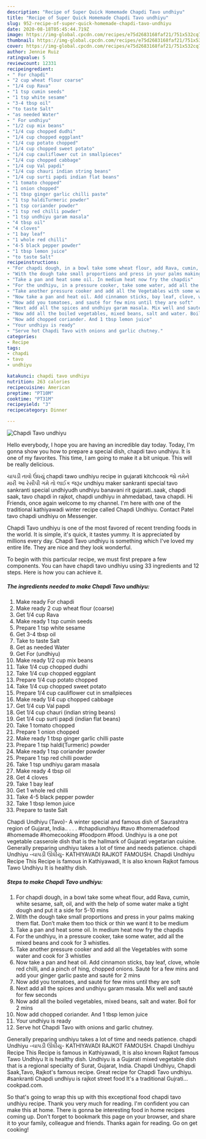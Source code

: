 ```yaml
---
description: "Recipe of Super Quick Homemade Chapdi Tavo undhiyu"
title: "Recipe of Super Quick Homemade Chapdi Tavo undhiyu"
slug: 952-recipe-of-super-quick-homemade-chapdi-tavo-undhiyu
date: 2020-08-18T05:45:44.719Z
image: https://img-global.cpcdn.com/recipes/e75d2683168faf21/751x532cq70/chapdi-tavo-undhiyu-recipe-main-photo.jpg
thumbnail: https://img-global.cpcdn.com/recipes/e75d2683168faf21/751x532cq70/chapdi-tavo-undhiyu-recipe-main-photo.jpg
cover: https://img-global.cpcdn.com/recipes/e75d2683168faf21/751x532cq70/chapdi-tavo-undhiyu-recipe-main-photo.jpg
author: Jennie Ruiz
ratingvalue: 5
reviewcount: 12331
recipeingredient:
- " For chapdi"
- "2 cup wheat flour coarse"
- "1/4 cup Rava"
- "1 tsp cumin seeds"
- "1 tsp white sesame"
- "3-4 tbsp oil"
- "to taste Salt"
- "as needed Water"
- " For undhiyu"
- "1/2 cup mix beans"
- "1/4 cup chopped dudhi"
- "1/4 cup chopped eggplant"
- "1/4 cup potato chopped"
- "1/4 cup chopped sweet potato"
- "1/4 cup cauliflower cut in smallpieces"
- "1/4 cup chopped cabbage"
- "1/4 cup Val papdi"
- "1/4 cup chauri indian string beans"
- "1/4 cup surti papdi indian flat beans"
- "1 tomato chopped"
- "1 onion chopped"
- "1 tbsp ginger garlic chilli paste"
- "1 tsp haldiTurmeric powder"
- "1 tsp coriander powder"
- "1 tsp red chilli powder"
- "1 tsp undhiyu garam masala"
- "4 tbsp oil"
- "4 cloves"
- "1 bay leaf"
- "1 whole red chilli"
- "4-5 black pepper powder"
- "1 tbsp lemon juice"
- "to taste Salt"
recipeinstructions:
- "For chapdi dough, in a bowl take some wheat flour, add Rava, cumin, white sesame, salt, oil, and with the help of some water make a tight dough and put it a side for 5-10 mins"
- "With the dough take small proportions and press in your palms making them flat. Don’t make them too thick or thin we want it to be medium"
- "Take a pan and heat some oil. In medium heat now fry the chapdis"
- "For the undhiyu, in a pressure cooker, take some water, add all the mixed beans and cook for 3 whistles."
- "Take another pressure cooker and add all the Vegetables with some water and cook for 3 whistles"
- "Now take a pan and heat oil. Add cinnamon sticks, bay leaf, clove, whole red chilli, and a pinch of hing, chopped onions. Sauté for a few mins and add your ginger garlic paste and sauté for 2 mins"
- "Now add you tomatoes, and sauté for few mins until they are soft"
- "Next add all the spices and undhiyu garam masala. Mix well and sauté for few seconds"
- "Now add all the boiled vegetables, mixed beans, salt and water. Boil for 2 mins"
- "Now add chopped coriander. And 1 tbsp lemon juice"
- "Your undhiyu is ready"
- "Serve hot Chapdi Tavo with onions and garlic chutney."
categories:
- Recipe
tags:
- chapdi
- tavo
- undhiyu

katakunci: chapdi tavo undhiyu 
nutrition: 263 calories
recipecuisine: American
preptime: "PT10M"
cooktime: "PT31M"
recipeyield: "3"
recipecategory: Dinner

---
```



![Chapdi Tavo undhiyu](https://img-global.cpcdn.com/recipes/e75d2683168faf21/751x532cq70/chapdi-tavo-undhiyu-recipe-main-photo.jpg)

Hello everybody, I hope you are having an incredible day today. Today, I'm gonna show you how to prepare a special dish, chapdi tavo undhiyu. It is one of my favorites. This time, I am going to make it a bit unique. This will be really delicious.

ચાપડી તાવો ઉંધયું chapdi tawo undhiyu recipe in gujarati kitchcook જો તમેને મારી આ રેસીપી ગમે તો લાઈક જરૂર undhiyu maker sankranti special tavo sankranti special undhiyudh undhiyu banavani rit gujarati..saak, chapdi saak, tavo chapdi in rajkot, chapdi undhiyu in ahmedabad, tava chapdi. Hi Friends, once again welcome to my channel. I&#39;m here with one of the traditional kathiyawadi winter recipe called Chapdi Undhiyu. Contact Patel tavo chapdi undhiyu on Messenger.

Chapdi Tavo undhiyu is one of the most favored of recent trending foods in the world. It is simple, it's quick, it tastes yummy. It is appreciated by millions every day. Chapdi Tavo undhiyu is something which I've loved my entire life. They are nice and they look wonderful.


To begin with this particular recipe, we must first prepare a few components. You can have chapdi tavo undhiyu using 33 ingredients and 12 steps. Here is how you can achieve it.

<!--inarticleads1-->

##### The ingredients needed to make Chapdi Tavo undhiyu:

1. Make ready  For chapdi
1. Make ready 2 cup wheat flour (coarse)
1. Get 1/4 cup Rava
1. Make ready 1 tsp cumin seeds
1. Prepare 1 tsp white sesame
1. Get 3-4 tbsp oil
1. Take to taste Salt
1. Get as needed Water
1. Get  For (undhiyu)
1. Make ready 1/2 cup mix beans
1. Take 1/4 cup chopped dudhi
1. Take 1/4 cup chopped eggplant
1. Prepare 1/4 cup potato chopped
1. Take 1/4 cup chopped sweet potato
1. Prepare 1/4 cup cauliflower cut in smallpieces
1. Make ready 1/4 cup chopped cabbage
1. Get 1/4 cup Val papdi
1. Get 1/4 cup chauri (indian string beans)
1. Get 1/4 cup surti papdi (indian flat beans)
1. Take 1 tomato chopped
1. Prepare 1 onion chopped
1. Make ready 1 tbsp ginger garlic chilli paste
1. Prepare 1 tsp haldi(Turmeric) powder
1. Make ready 1 tsp coriander powder
1. Prepare 1 tsp red chilli powder
1. Take 1 tsp undhiyu garam masala
1. Make ready 4 tbsp oil
1. Get 4 cloves
1. Take 1 bay leaf
1. Get 1 whole red chilli
1. Take 4-5 black pepper powder
1. Take 1 tbsp lemon juice
1. Prepare to taste Salt


Chapdi Undhiyu (Tavo)- A winter special and famous dish of Saurashtra region of Gujarat, India.. . . . #chapdiundhiyu #tavo #homemadefood #homemade #homecooking #foodporn #food. Undhiyu is a one pot vegetable casserole dish that is the hallmark of Gujarati vegetarian cuisine. Generally preparing undhiyu takes a lot of time and needs patience. chapdi Undhiyu -ચાપડી ઊંધીયુ- KATHIYAVADI RAJKOT FAMOUSH. Chapdi Undhiyu Recipe This Recipe is famous in Kathiyawadi, It is also known Rajkot famous Tawo Undhiyu It is healthy dish. 

<!--inarticleads2-->

##### Steps to make Chapdi Tavo undhiyu:

1. For chapdi dough, in a bowl take some wheat flour, add Rava, cumin, white sesame, salt, oil, and with the help of some water make a tight dough and put it a side for 5-10 mins
1. With the dough take small proportions and press in your palms making them flat. Don’t make them too thick or thin we want it to be medium
1. Take a pan and heat some oil. In medium heat now fry the chapdis
1. For the undhiyu, in a pressure cooker, take some water, add all the mixed beans and cook for 3 whistles.
1. Take another pressure cooker and add all the Vegetables with some water and cook for 3 whistles
1. Now take a pan and heat oil. Add cinnamon sticks, bay leaf, clove, whole red chilli, and a pinch of hing, chopped onions. Sauté for a few mins and add your ginger garlic paste and sauté for 2 mins
1. Now add you tomatoes, and sauté for few mins until they are soft
1. Next add all the spices and undhiyu garam masala. Mix well and sauté for few seconds
1. Now add all the boiled vegetables, mixed beans, salt and water. Boil for 2 mins
1. Now add chopped coriander. And 1 tbsp lemon juice
1. Your undhiyu is ready
1. Serve hot Chapdi Tavo with onions and garlic chutney.


Generally preparing undhiyu takes a lot of time and needs patience. chapdi Undhiyu -ચાપડી ઊંધીયુ- KATHIYAVADI RAJKOT FAMOUSH. Chapdi Undhiyu Recipe This Recipe is famous in Kathiyawadi, It is also known Rajkot famous Tawo Undhiyu It is healthy dish. Undhiyu is a Gujarati mixed vegetable dish that is a regional specialty of Surat, Gujarat, India. Chapdi Undhiyu, Chapdi Saak,Tavo, Rajkot&#39;s famous recipe. Great recipe for Chapdi Tavo undhiyu. #sankranti Chapdi undhiyu is rajkot street food It&#39;s a traditional Gujrati… cookpad.com. 

So that's going to wrap this up with this exceptional food chapdi tavo undhiyu recipe. Thank you very much for reading. I'm confident you can make this at home. There is gonna be interesting food in home recipes coming up. Don't forget to bookmark this page on your browser, and share it to your family, colleague and friends. Thanks again for reading. Go on get cooking!

